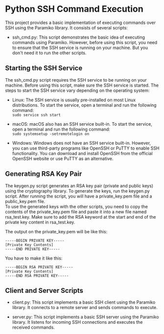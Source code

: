# Python SSH Command Execution

This project provides a basic implementation of executing commands over SSH using the Paramiko library. It consists of several scripts:

- ssh_cmd.py: This script demonstrates the basic idea of executing commands using Paramiko. However, before using this script, you need to ensure that the SSH service is running on your machine. But you don't need it to run the other scripts.

## Starting the SSH Service
The ssh_cmd.py script requires the SSH service to be running on your machine. Before using this script, make sure the SSH service is started. The steps to start the SSH service vary depending on the operating system:

- Linux: The SSH service is usually pre-installed on most Linux distributions. To start the service, open a terminal and run the following command:<br>
`sudo service ssh start`


- macOS: macOS also has an SSH service built-in. To start the service, open a terminal and run the following command:<br>
`sudo systemsetup -setremotelogin on`

- Windows: Windows does not have an SSH service built-in. However, you can use third-party programs like OpenSSH or PuTTY to enable SSH functionality. You can download and install OpenSSH from the official OpenSSH website or use PuTTY as an alternative.


## Generating RSA Key Pair
The keygen.py script generates an RSA key pair (private and public keys) using the cryptography library. To generate the keys, run the keygen.py script. After running the script, you will have a private_key.pem file and a public_key.pem file.<br>
To use the generated keys with the other scripts, you need to copy the contents of the private_key.pem file and paste it into a new file named rsa_test.key. Make sure to add the RSA keyword at the start and end of the private key content in rsa_test.key.<br>

The output on the private_key.pem will be like this:<br>

```
-----BEGIN PRIVATE KEY-----
[Private Key Contents]
-----END PRIVATE KEY-----
```

You have to make it like this:<br>

```
-----BEGIN RSA PRIVATE KEY-----
[Private Key Contents]
-----END RSA PRIVATE KEY-----
````

## Client and Server Scripts
- client.py: This script implements a basic SSH client using the Paramiko library. It connects to a remote server and sends commands to execute.

- server.py: This script implements a basic SSH server using the Paramiko library. It listens for incoming SSH connections and executes the received commands.
